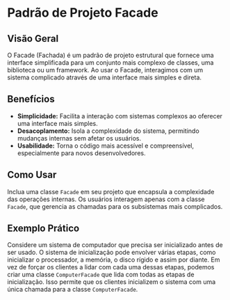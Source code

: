 # Padrão de Projeto Facade

## Visão Geral
O Facade (Fachada) é um padrão de projeto estrutural que fornece uma interface simplificada para um conjunto mais complexo de classes, uma biblioteca ou um framework. Ao usar o Facade, interagimos com um sistema complicado através de uma interface mais simples e direta.

## Benefícios
- **Simplicidade:** Facilita a interação com sistemas complexos ao oferecer uma interface mais simples.
- **Desacoplamento:** Isola a complexidade do sistema, permitindo mudanças internas sem afetar os usuários.
- **Usabilidade:** Torna o código mais acessível e compreensível, especialmente para novos desenvolvedores.

## Como Usar
Inclua uma classe `Facade` em seu projeto que encapsula a complexidade das operações internas. Os usuários interagem apenas com a classe `Facade`, que gerencia as chamadas para os subsistemas mais complicados.

## Exemplo Prático
Considere um sistema de computador que precisa ser inicializado antes de ser usado. O sistema de inicialização pode envolver várias etapas, como inicializar o processador, a memória, o disco rígido e assim por diante. Em vez de forçar os clientes a lidar com cada uma dessas etapas, podemos criar uma classe `ComputerFacade` que lida com todas as etapas de inicialização. Isso permite que os clientes inicializem o sistema com uma única chamada para a classe `ComputerFacade`.
